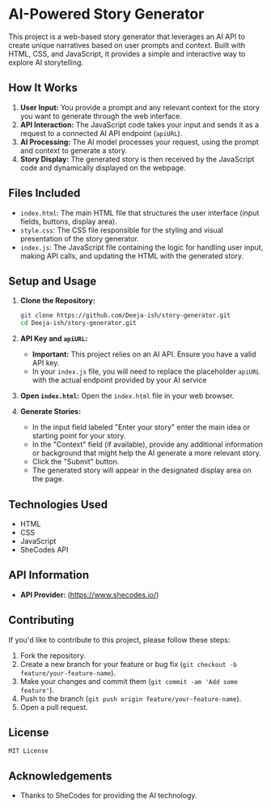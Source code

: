 # AI-Powered Story Generator

This project is a web-based story generator that leverages an AI API to create unique narratives based on user prompts and context. Built with HTML, CSS, and JavaScript, it provides a simple and interactive way to explore AI storytelling.

## How It Works

1.  **User Input:** You provide a prompt and any relevant context for the story you want to generate through the web interface.
2.  **API Interaction:** The JavaScript code takes your input and sends it as a request to a connected AI API endpoint (`apiURL`).
3.  **AI Processing:** The AI model processes your request, using the prompt and context to generate a story.
4.  **Story Display:** The generated story is then received by the JavaScript code and dynamically displayed on the webpage.

## Files Included

* `index.html`: The main HTML file that structures the user interface (input fields, buttons, display area).
* `style.css`: The CSS file responsible for the styling and visual presentation of the story generator.
* `index.js`: The JavaScript file containing the logic for handling user input, making API calls, and updating the HTML with the generated story.

## Setup and Usage

1.  **Clone the Repository:**
    ```bash
    git clone https://github.com/Deeja-ish/story-generator.git
    cd Deeja-ish/story-generator.git
    ```

2.  **API Key and `apiURL`:**
    * **Important:** This project relies on an AI API. Ensure you have a valid API key.
    * In your `index.js` file, you will need to replace the placeholder `apiURL` with the actual endpoint provided by your AI service

3.  **Open `index.html`:** Open the `index.html` file in your web browser.

4.  **Generate Stories:**
    * In the input field labeled "Enter your story" enter the main idea or starting point for your story.
    * In the "Context" field (if available), provide any additional information or background that might help the AI generate a more relevant story.
    * Click the "Submit" button.
    * The generated story will appear in the designated display area on the page.

## Technologies Used

* HTML
* CSS
* JavaScript
* SheCodes API

## API Information

* **API Provider:** (https://www.shecodes.io/)
## Contributing

If you'd like to contribute to this project, please follow these steps:

1.  Fork the repository.
2.  Create a new branch for your feature or bug fix (`git checkout -b feature/your-feature-name`).
3.  Make your changes and commit them (`git commit -am 'Add some feature'`).
4.  Push to the branch (`git push origin feature/your-feature-name`).
5.  Open a pull request.

## License

    MIT License

## Acknowledgements

* Thanks to SheCodes for providing the AI technology.
